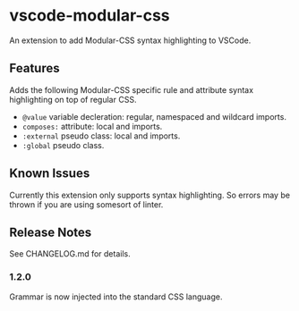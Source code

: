 # vscode-modular-css

An extension to add Modular-CSS syntax highlighting to VSCode.

## Features

Adds the following Modular-CSS specific rule and attribute syntax highlighting on top of regular CSS.
* `@value` variable decleration: regular, namespaced and wildcard imports.
* `composes:` attribute: local and imports.
* `:external` pseudo class: local and imports.
* `:global` pseudo class.

## Known Issues

Currently this extension only supports syntax highlighting. So errors may be thrown if you are using somesort of linter.

## Release Notes
See CHANGELOG.md for details.

### 1.2.0

Grammar is now injected into the standard CSS language. 